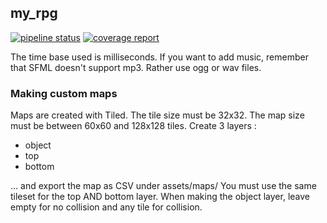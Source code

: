 ## my_rpg

[![pipeline status](https://gitlab.com/julienp17/my_rpg/badges/master/pipeline.svg)](https://gitlab.com/julienp17/my_rpg/commits/master)
[![coverage report](https://gitlab.com/julienp17/my_rpg/badges/master/coverage.svg)](https://gitlab.com/julienp17/my_rpg/commits/master)

The time base used is milliseconds.
If you want to add music, remember that SFML doesn't support mp3. Rather use ogg or wav files.

### Making custom maps
Maps are created with Tiled.
The tile size must be 32x32.
The map size must be between 60x60 and 128x128 tiles.
Create 3 layers :
- object
- top
- bottom

... and export the map as CSV under assets/maps/
You must use the same tileset for the top AND bottom layer.
When making the object layer, leave empty for no collision and any tile for collision.